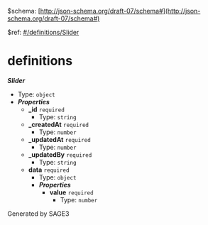 &#36;schema: [http://json-schema.org/draft-07/schema#](http://json-schema.org/draft-07/schema#)

&#36;ref: [#/definitions/Slider](#/definitions/Slider)

# definitions

**_Slider_**

 - Type: `object`
 - **_Properties_**
	 - <b id="#/definitions/Slider/properties/_id">_id</b> `required`
		 - Type: `string`
	 - <b id="#/definitions/Slider/properties/_createdAt">_createdAt</b> `required`
		 - Type: `number`
	 - <b id="#/definitions/Slider/properties/_updatedAt">_updatedAt</b> `required`
		 - Type: `number`
	 - <b id="#/definitions/Slider/properties/_updatedBy">_updatedBy</b> `required`
		 - Type: `string`
	 - <b id="#/definitions/Slider/properties/data">data</b> `required`
		 - Type: `object`
		 - **_Properties_**
			 - <b id="#/definitions/Slider/properties/data/properties/value">value</b> `required`
				 - Type: `number`


Generated by SAGE3